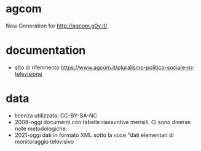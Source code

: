 # agcom
New Generation for http://agcom.g0v.it/

# documentation
- sito di riferimento
https://www.agcom.it/pluralismo-politico-sociale-in-televisione

# data
- licenza utilizzata: CC-BY-SA-NC 
- 2008-oggi documenti con tabelle riassuntive mensili. Ci sono diverse note metodologiche.
- 2021-oggi dati in formato XML sotto la voce "dati elementari di monitoraggio televisivo
